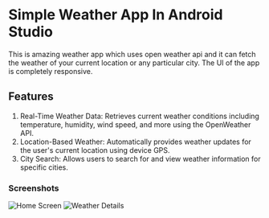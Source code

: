 # Simple Weather App In Android Studio
This is amazing weather app which uses open weather api and it can fetch the weather of your current location or any particular city. The UI of the app is completely responsive.

## Features
1. Real-Time Weather Data: Retrieves current weather conditions including temperature, humidity, wind speed, and more using the OpenWeather API.
2. Location-Based Weather: Automatically provides weather updates for the user's current location using device GPS.
3. City Search: Allows users to search for and view weather information for specific cities.

### Screenshots

![Home Screen](.png)
![Weather Details](.png)
